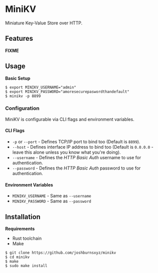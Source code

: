 # MiniKV

Miniature Key-Value Store over HTTP.

## Features

__FIXME__

## Usage

**Basic Setup**

``` shell
$ export MINIKV_USERNAME="admin"
$ export MINIKV_PASSWORD="amoresecurepaswordthandefault"
$ minikv -p 8899
```

### Configuration

MiniKV is configurable via CLI flags and environment variables.

#### CLI Flags

- `-p` or `--port` - Defines TCP/IP port to bind too (Default is `8899`).
- `--host` - Defines interface IP address to bind too (Default is `0.0.0.0` - leave this alone unless you know what you're doing).
- `--username` - Defines the *HTTP Basic Auth* username to use for authentication.
- `--password` - Defines the *HTTP Basic Auth* password to use for authentication.

#### Environment Variables

- `MINIKV_USERNAME` - Same as `--username`
- `MINIKV_PASSWORD` - Same as `--password`

## Installation

**Requirements**

- Rust toolchain
- Make

``` shell
$ git clone https://github.com/joshburnsxyz/minikv
$ cd minikv
$ make
$ sudo make install
```
